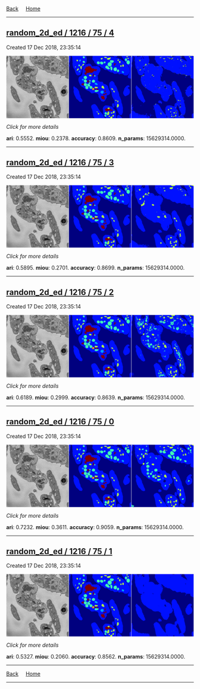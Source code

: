 
[Back](..)&nbsp;&nbsp;&nbsp;&nbsp;&nbsp;[Home](https://leapmanlab.github.io/snapshots)

---

<div class="summary"><a href="4"><h2>random_2d_ed / 1216 / 75 / 4</h2></a><p>Created 17 Dec 2018, 23:35:14
</p><a href="4"><img src="4/media/summary.png" align="center"></a><p>
<i>Click for more details</i>
</p></div>

**ari**: 0.5552. **miou**: 0.2378. **accuracy**: 0.8609. **n_params**: 15629314.0000. 

---

<div class="summary"><a href="3"><h2>random_2d_ed / 1216 / 75 / 3</h2></a><p>Created 17 Dec 2018, 23:35:14
</p><a href="3"><img src="3/media/summary.png" align="center"></a><p>
<i>Click for more details</i>
</p></div>

**ari**: 0.5895. **miou**: 0.2701. **accuracy**: 0.8699. **n_params**: 15629314.0000. 

---

<div class="summary"><a href="2"><h2>random_2d_ed / 1216 / 75 / 2</h2></a><p>Created 17 Dec 2018, 23:35:14
</p><a href="2"><img src="2/media/summary.png" align="center"></a><p>
<i>Click for more details</i>
</p></div>

**ari**: 0.6189. **miou**: 0.2999. **accuracy**: 0.8639. **n_params**: 15629314.0000. 

---

<div class="summary"><a href="0"><h2>random_2d_ed / 1216 / 75 / 0</h2></a><p>Created 17 Dec 2018, 23:35:14
</p><a href="0"><img src="0/media/summary.png" align="center"></a><p>
<i>Click for more details</i>
</p></div>

**ari**: 0.7232. **miou**: 0.3611. **accuracy**: 0.9059. **n_params**: 15629314.0000. 

---

<div class="summary"><a href="1"><h2>random_2d_ed / 1216 / 75 / 1</h2></a><p>Created 17 Dec 2018, 23:35:14
</p><a href="1"><img src="1/media/summary.png" align="center"></a><p>
<i>Click for more details</i>
</p></div>

**ari**: 0.5327. **miou**: 0.2060. **accuracy**: 0.8562. **n_params**: 15629314.0000. 

---

[Back](..)&nbsp;&nbsp;&nbsp;&nbsp;&nbsp;[Home](https://leapmanlab.github.io/snapshots)

---